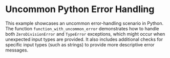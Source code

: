 # Uncommon Python Error Handling
This example showcases an uncommon error-handling scenario in Python. The function `function_with_uncommon_error` demonstrates how to handle both `ZeroDivisionError` and `TypeError` exceptions, which might occur when unexpected input types are provided. It also includes additional checks for specific input types (such as strings) to provide more descriptive error messages.
